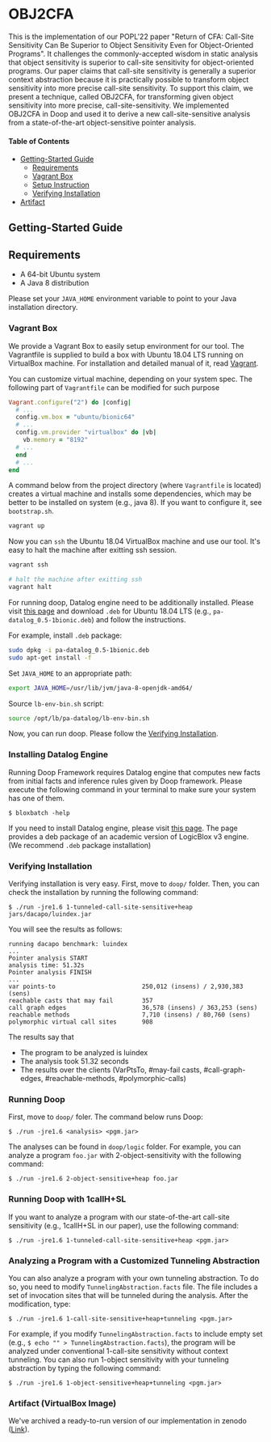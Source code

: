 # OBJ2CFA
This is the implementation of our POPL'22 paper "Return of CFA: Call-Site Sensitivity Can Be Superior to Object Sensitivity Even for Object-Oriented Programs". It challenges the commonly-accepted wisdom in static analysis that object sensitivity is superior to call-site sensitivity for object-oriented programs. Our paper claims that call-site sensitivity is generally a superior context abstraction because it is practically possible to transform object sensitivity into more precise call-site sensitivity. To support this claim, we present a technique, called OBJ2CFA, for transforming given object sensitivity into more precise, call-site-sensitivity. We implemented OBJ2CFA in Doop and used it to derive a new call-site-sensitive analysis from a state-of-the-art object-sensitive pointer analysis.

#### Table of Contents

* [Getting-Started Guide](#Getting-Started-Guide)
  * [Requirements](#Requirements)
  * [Vagrant Box](#Vagrant-Box)
  * [Setup Instruction](#Setup-Instruction)
  * [Verifying Installation](#Verifying-Installation)
* [Artifact](#Artfact)

## Getting-Started Guide

## Requirements

- A 64-bit Ubuntu system
- A Java 8 distribution

Please set your `JAVA_HOME` environment variable to point to your Java installation directory.

### Vagrant Box
We provide a Vagrant Box to easily setup environment for our tool. The Vagrantfile is supplied to build a box with Ubuntu 18.04 LTS running on VirtualBox machine. For installation and detailed manual of it, read [Vagrant](https://vagrantup.com).


You can customize virtual machine, depending on your system spec. The following part of `Vagrantfile` can be modified for such purpose

```ruby
Vagrant.configure("2") do |config|
  # ...
  config.vm.box = "ubuntu/bionic64"
  # ...
  config.vm.provider "virtualbox" do |vb|
    vb.memory = "8192"
  # ...
  end  
  # ...
end
```

A command below from the project directory (where `Vagrantfile` is located) creates a virtual machine and installs some dependencies, which may be better to be installed on system (e.g., java 8). If you want to configure it, see `bootstrap.sh`. 

```sh
vagrant up
```

Now you can `ssh` the Ubuntu 18.04 VirtualBox machine and use our tool. It's easy to halt the machine after exitting ssh session.

```sh
vagrant ssh

# halt the machine after exitting ssh
vagrant halt
```

For running doop, Datalog engine need to be additionally installed. Please visit [this page](http://snf-705535.vm.okeanos.grnet.gr/agreement.html) and download `.deb` for Ubuntu 18.04 LTS (e.g., `pa-datalog_0.5-1bionic.deb`) and follow the instructions.

For example, install `.deb` package:

```sh
sudo dpkg -i pa-datalog_0.5-1bionic.deb
sudo apt-get install -f
```

Set `JAVA_HOME` to an appropriate path:
```sh
export JAVA_HOME=/usr/lib/jvm/java-8-openjdk-amd64/
```
Source `lb-env-bin.sh` script:
```sh
source /opt/lb/pa-datalog/lb-env-bin.sh
```

Now, you can run doop. Please follow the [Verifying Installation](#Verifying-Installation).


### Installing Datalog Engine

Running Doop Framework requires Datalog engine that computes new facts from initial facts and inference rules given by Doop framework. Please execute the following command in your terminal to make sure your system has one of them.

```
$ bloxbatch -help
```

If you need to install Datalog engine, please visit [this page](http://snf-705535.vm.okeanos.grnet.gr/agreement.html). The page provides a deb package of an academic version of LogicBlox v3 engine. (We recommend `.deb` package installation)

### Verifying Installation

Verifying installation is very easy. First, move to `doop/` folder. Then, you can check the installation by running the following command:

```
$ ./run -jre1.6 1-tunneled-call-site-sensitive+heap jars/dacapo/luindex.jar
```

You will see the results as follows:

```
running dacapo benchmark: luindex
...
Pointer analysis START
analysis time: 51.32s
Pointer analysis FINISH
...
var points-to                        250,012 (insens) / 2,930,383 (sens)
reachable casts that may fail        357
call graph edges                     36,578 (insens) / 363,253 (sens)
reachable methods                    7,710 (insens) / 80,760 (sens)
polymorphic virtual call sites       908

```

The results say that

- The program to be analyzed is luindex
- The analysis took 51.32 seconds
- The results over the clients (VarPtsTo, #may-fail casts, #call-graph-edges, #reachable-methods, #polymorphic-calls)

### Running Doop
First, move to `doop/` foler. The command below runs Doop:

```
$ ./run -jre1.6 <analysis> <pgm.jar>
```

The analyses can be found in `doop/logic` folder. For example, you can analyze a program `foo.jar` with 2-object-sensitivity with the following command:

```
$ ./run -jre1.6 2-object-sensitive+heap foo.jar
```

 
### Running Doop with 1callH+SL
If you want to analyze a program with our state-of-the-art call-site sensitivity (e.g., 1callH+SL in our paper), use the following command:
 
```
$ ./run -jre1.6 1-tunneled-call-site-sensitive+heap <pgm.jar>
```

### Analyzing a Program with a Customized Tunneling Abstraction
You can also analyze a program with your own tunneling abstraction. To do so, you need to modify `TunnelingAbstraction.facts` file. The file includes a set of invocation sites that will be tunneled during the analysis. After the modification, type:

```
$ ./run -jre1.6 1-call-site-sensitive+heap+tunneling <pgm.jar>
```

For example, if you modify `TunnelingAbstraction.facts` to include empty set (e.g., `$ echo "" > TunnelingAbstraction.facts`), the program will be analyzed under conventional 1-call-site sensitivity without context tunneling. You can also run 1-object sensitivity with your tunneling abstraction by typing the following command:

```
$ ./run -jre1.6 1-object-sensitive+heap+tunneling <pgm.jar>
```


### Artifact (VirtualBox Image)
We've archived a ready-to-run version of our implementation in zenodo ([Link](https://zenodo.org/record/5652640#.YYjZq3UzYwY)).

